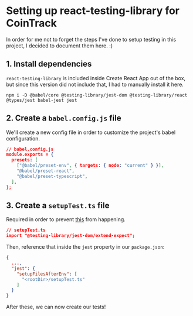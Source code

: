 # Setting up react-testing-library for CoinTrack

In order for me not to forget the steps I've done to setup testing in this project, I decided to document them here. :)

## 1. Install dependencies

`react-testing-library` is included inside Create React App out of the box, but since this version did not include that, I had to manually install it here.

```
npm i -D @babel/core @testing-library/jest-dom @testing-library/react @types/jest babel-jest jest
```

## 2. Create a `babel.config.js` file

We'll create a new config file in order to customize the project's babel configuration.

```json
// babel.config.js
module.exports = {
  presets: [
    ["@babel/preset-env", { targets: { node: "current" } }],
    "@babel/preset-react",
    "@babel/preset-typescript",
  ],
};
```

## 3. Create a `setupTest.ts` file

Required in order to prevent [this](https://github.com/testing-library/react-testing-library/issues/379) from happening.

```json
// setupTest.ts
import "@testing-library/jest-dom/extend-expect";
```

Then, reference that inside the `jest` property in our `package.json`:

```json
{
  ...,
  "jest": {
    "setupFilesAfterEnv": [
      "<rootDir>/setupTest.ts"
    ]
  }
}
```

After these, we can now create our tests!
